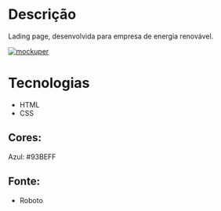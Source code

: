 # Descrição
Lading page, desenvolvida para empresa de energia renovável.

<a href="https://ibb.co/Xpyg0mm"><img src="https://i.ibb.co/xGm09VV/mockuper.png" alt="mockuper" border="0"></a>

# Tecnologias
- HTML<br>
- CSS

## Cores:
Azul: #93BEFF

## Fonte:
- Roboto
